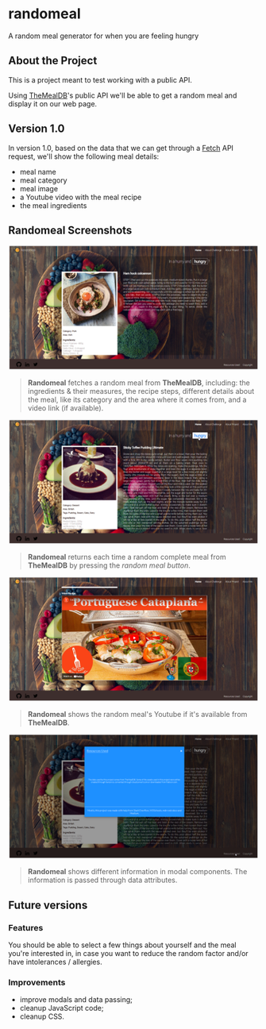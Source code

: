 # randomeal
A random meal generator for when you are feeling hungry

## About the Project
This is a project meant to test working with a public API.

Using [TheMealDB](https://www.themealdb.com/ 'TheMealDB: An open, crowd-sourced database of Recipes from around the world')'s public API we'll be able to get a random meal and display it on our web page.

## Version 1.0
In version 1.0, based on the data that we can get through a [Fetch](https://developer.mozilla.org/en-US/docs/Web/API/Fetch_API 'Fetch API provides an interface for fetching resources (including across the network)') API request, we'll show the following meal details:
- meal name
- meal category
- meal image
- a Youtube video with the meal recipe
- the meal ingredients

## Randomeal Screenshots
![Randomeal fetches a random meal from TheMealDB, including ingredients, recipe steps and a video link](/screenshots/screenshot_1.png "Randomeal's random meal area")
> **Randomeal** fetches a random meal from **TheMealDB**, including: the ingredients & their measures, the recipe steps, different details about the meal, like its category and the area where it comes from, and a video link (if available).

![Randomeal returns each time a complete meal recipe by pressing the random meal button](/screenshots/screenshot_2.png "Randomeal's random meal button")
> **Randomeal** returns each time a random complete meal from **TheMealDB** by pressing the _random meal button_.

![If a Youtube video recipe is available Randomeal will show it in an iFrame](/screenshots/screenshot_3.png "Randomeal's random meal Youtube video area")
> **Randomeal** shows the random meal's Youtube if it's available from **TheMealDB**.

![Randomeal works with only one page - a modal component is available with different informations](/screenshots/screenshot_4.png "Randomeal's modal component")
> **Randomeal** shows different information in modal components. The information is passed through data attributes.

## Future versions

### Features
You should be able to select a few things about yourself and the meal you're interested in, in case you want to reduce the random factor and/or have intolerances / allergies.

### Improvements
- improve modals and data passing;
- cleanup JavaScript code;
- cleanup CSS.
